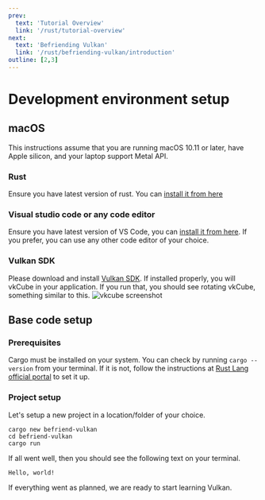 ```yaml
---
prev:
  text: 'Tutorial Overview'
  link: '/rust/tutorial-overview'
next:
  text: 'Befriending Vulkan'
  link: '/rust/befriending-vulkan/introduction'
outline: [2,3]
---
```


# Development environment setup

## **macOS**
This instructions assume that you are running macOS 10.11 or later, have Apple silicon, and your laptop support Metal API.

<!-- ### homebrew
If you don't have brew installed, please [install it from here](https://brew.sh/) -->

### Rust
Ensure you have latest version of rust. You can [install it from here](https://www.rust-lang.org/tools/install)

### Visual studio code or any code editor
Ensure you have latest version of VS Code, you can [install it from here](https://code.visualstudio.com/download). If you prefer, you can use any other code editor of your choice.

### Vulkan SDK
Please download and install [Vulkan SDK](https://vulkan.lunarg.com/). If installed properly, you will vkCube in your application. If you run that, you should see rotating vkCube, something similar to this.
![vkcube screenshot](/vkcube.png)


## Base code setup

### Prerequisites
Cargo must be installed on your system. You can check by running `cargo --version` from your terminal. If it is not, follow the instructions at [Rust Lang official portal](https://www.rust-lang.org/) to set it up.

### Project setup
Let's setup a new project in a location/folder of your choice.

``` shell
cargo new befriend-vulkan
cd befriend-vulkan
cargo run
```

If all went well, then you should see the following text on your terminal.
``` text
Hello, world!
```

If everything went as planned, we are ready to start learning Vulkan.